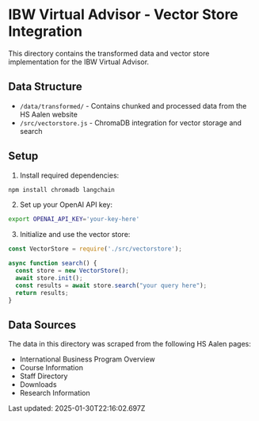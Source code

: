# IBW Virtual Advisor - Vector Store Integration

This directory contains the transformed data and vector store implementation for the IBW Virtual Advisor.

## Data Structure

- `/data/transformed/` - Contains chunked and processed data from the HS Aalen website
- `/src/vectorstore.js` - ChromaDB integration for vector storage and search

## Setup

1. Install required dependencies:
```bash
npm install chromadb langchain
```

2. Set up your OpenAI API key:
```bash
export OPENAI_API_KEY='your-key-here'
```

3. Initialize and use the vector store:
```javascript
const VectorStore = require('./src/vectorstore');

async function search() {
  const store = new VectorStore();
  await store.init();
  const results = await store.search("your query here");
  return results;
}
```

## Data Sources

The data in this directory was scraped from the following HS Aalen pages:
- International Business Program Overview
- Course Information
- Staff Directory
- Downloads
- Research Information

Last updated: 2025-01-30T22:16:02.697Z

